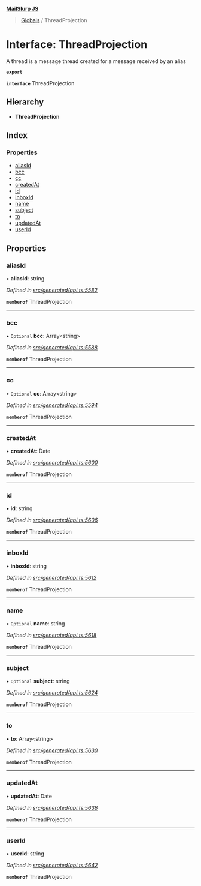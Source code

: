 **[MailSlurp JS](../README.md)**

> [Globals](../README.md) / ThreadProjection

# Interface: ThreadProjection

A thread is a message thread created for a message received by an alias

**`export`** 

**`interface`** ThreadProjection

## Hierarchy

* **ThreadProjection**

## Index

### Properties

* [aliasId](threadprojection.md#aliasid)
* [bcc](threadprojection.md#bcc)
* [cc](threadprojection.md#cc)
* [createdAt](threadprojection.md#createdat)
* [id](threadprojection.md#id)
* [inboxId](threadprojection.md#inboxid)
* [name](threadprojection.md#name)
* [subject](threadprojection.md#subject)
* [to](threadprojection.md#to)
* [updatedAt](threadprojection.md#updatedat)
* [userId](threadprojection.md#userid)

## Properties

### aliasId

•  **aliasId**: string

*Defined in [src/generated/api.ts:5582](https://github.com/mailslurp/mailslurp-client/blob/ad6aa3d/src/generated/api.ts#L5582)*

**`memberof`** ThreadProjection

___

### bcc

• `Optional` **bcc**: Array\<string>

*Defined in [src/generated/api.ts:5588](https://github.com/mailslurp/mailslurp-client/blob/ad6aa3d/src/generated/api.ts#L5588)*

**`memberof`** ThreadProjection

___

### cc

• `Optional` **cc**: Array\<string>

*Defined in [src/generated/api.ts:5594](https://github.com/mailslurp/mailslurp-client/blob/ad6aa3d/src/generated/api.ts#L5594)*

**`memberof`** ThreadProjection

___

### createdAt

•  **createdAt**: Date

*Defined in [src/generated/api.ts:5600](https://github.com/mailslurp/mailslurp-client/blob/ad6aa3d/src/generated/api.ts#L5600)*

**`memberof`** ThreadProjection

___

### id

•  **id**: string

*Defined in [src/generated/api.ts:5606](https://github.com/mailslurp/mailslurp-client/blob/ad6aa3d/src/generated/api.ts#L5606)*

**`memberof`** ThreadProjection

___

### inboxId

•  **inboxId**: string

*Defined in [src/generated/api.ts:5612](https://github.com/mailslurp/mailslurp-client/blob/ad6aa3d/src/generated/api.ts#L5612)*

**`memberof`** ThreadProjection

___

### name

• `Optional` **name**: string

*Defined in [src/generated/api.ts:5618](https://github.com/mailslurp/mailslurp-client/blob/ad6aa3d/src/generated/api.ts#L5618)*

**`memberof`** ThreadProjection

___

### subject

• `Optional` **subject**: string

*Defined in [src/generated/api.ts:5624](https://github.com/mailslurp/mailslurp-client/blob/ad6aa3d/src/generated/api.ts#L5624)*

**`memberof`** ThreadProjection

___

### to

•  **to**: Array\<string>

*Defined in [src/generated/api.ts:5630](https://github.com/mailslurp/mailslurp-client/blob/ad6aa3d/src/generated/api.ts#L5630)*

**`memberof`** ThreadProjection

___

### updatedAt

•  **updatedAt**: Date

*Defined in [src/generated/api.ts:5636](https://github.com/mailslurp/mailslurp-client/blob/ad6aa3d/src/generated/api.ts#L5636)*

**`memberof`** ThreadProjection

___

### userId

•  **userId**: string

*Defined in [src/generated/api.ts:5642](https://github.com/mailslurp/mailslurp-client/blob/ad6aa3d/src/generated/api.ts#L5642)*

**`memberof`** ThreadProjection
